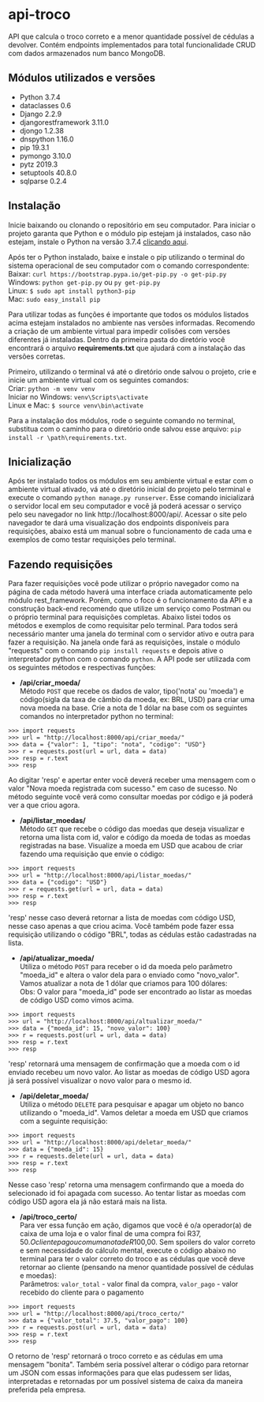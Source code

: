 # api-troco
API que calcula o troco correto e a menor quantidade possível de cédulas a devolver. Contém endpoints implementados para total funcionalidade CRUD com dados armazenados num banco MongoDB.

## Módulos utilizados e versões
- Python 3.7.4
- dataclasses 0.6
- Django 2.2.9
- djangorestframework 3.11.0
- djongo 1.2.38
- dnspython 1.16.0
- pip 19.3.1
- pymongo 3.10.0
- pytz 2019.3
- setuptools 40.8.0
- sqlparse 0.2.4

## Instalação
Inicie baixando ou clonando o repositório em seu computador. Para iniciar o projeto garanta que Python e o módulo pip estejam já instalados, caso não estejam, instale o Python na versão 3.7.4 [clicando aqui](https://www.python.org/downloads/release/python-374/).

Após ter o Python instalado, baixe e instale o pip utilizando o terminal do sistema operacional de seu computador com o comando correspondente:  
Baixar: `curl https://bootstrap.pypa.io/get-pip.py -o get-pip.py`  
Windows: `python get-pip.py` ou `py get-pip.py`  
Linux: `$ sudo apt install python3-pip`  
Mac: `sudo easy_install pip`  

Para utilizar todas as funções é importante que todos os módulos listados acima estejam instalados no ambiente nas versões informadas. Recomendo a criação de um ambiente virtual para impedir colisões com versões diferentes já instaladas. Dentro da primeira pasta do diretório você encontrará o arquivo **requirements.txt** que ajudará com a instalação das versões corretas. 

Primeiro, utilizando o terminal vá até o diretório onde salvou o projeto, crie e inicie um ambiente virtual com os seguintes comandos:  
Criar: `python -m venv venv`  
Iniciar no Windows: `venv\Scripts\activate`  
Linux e Mac: `$ source venv\bin\activate`  

Para a instalação dos módulos, rode o seguinte comando no terminal, substitua com o caminho para o diretório onde salvou esse arquivo:
`pip install -r \path\requirements.txt`.

## Inicialização
Após ter instalado todos os módulos em seu ambiente virtual e estar com o ambiente virtual ativado, vá até o diretório inicial do projeto pelo terminal e execute o comando `python manage.py runserver`. Esse comando inicializará o servidor local em seu computador e você já poderá acessar o serviço pelo seu navegador no link http://localhost:8000/api/. Acessar o site pelo navegador te dará uma visualização dos endpoints disponíveis para requisições, abaixo está um manual sobre o funcionamento de cada uma e exemplos de como testar requisições pelo terminal.

## Fazendo requisições
Para fazer requisições você pode utilizar o próprio navegador como na página de cada método haverá uma interface criada automaticamente pelo módulo rest_framework. Porém, como o foco é o funcionamento da API e a construção back-end recomendo que utilize um serviço como Postman ou o próprio terminal para requisições completas. Abaixo listei todos os métodos e exemplos de como requisitar pelo terminal. Para todos será necessário manter uma janela do terminal com o servidor ativo e outra para fazer a requisição. Na janela onde fará as requisições, instale o módulo "requests" com o comando `pip install requests` e depois ative o interpretador python com o comando `python`. A API pode ser utilizada com os seguintes métodos e respectivas funções:

- **/api/criar_moeda/**  
Método `POST` que recebe os dados de valor, tipo('nota' ou 'moeda') e código(sigla da taxa de câmbio da moeda, ex: BRL, USD) para criar uma nova moeda na base. Crie a nota de 1 dólar na base com os seguintes comandos no interpretador python no terminal:  
```
>>> import requests
>>> url = "http://localhost:8000/api/criar_moeda/"
>>> data = {"valor": 1, "tipo": "nota", "codigo": "USD"}
>>> r = requests.post(url = url, data = data)
>>> resp = r.text
>>> resp
```
Ao digitar 'resp' e apertar enter você deverá receber uma mensagem com o valor "Nova moeda registrada com sucesso." em caso de sucesso. No método seguinte você verá como consultar moedas por código e já poderá ver a que criou agora.
- **/api/listar_moedas/**  
Método `GET` que recebe o código das moedas que deseja visualizar e retorna uma lista com id, valor e código da moeda de todas as moedas registradas na base. Visualize a moeda em USD que acabou de criar fazendo uma requisição que envie o código:  
```
>>> import requests
>>> url = "http://localhost:8000/api/listar_moedas/"
>>> data = {"codigo": "USD"}
>>> r = requests.get(url = url, data = data)
>>> resp = r.text
>>> resp
```
'resp' nesse caso deverá retornar a lista de moedas com código USD, nesse caso apenas a que criou acima. Você também pode fazer essa requisição utilizando o código "BRL", todas as cédulas estão cadastradas na lista.

- **/api/atualizar_moeda/**  
Utiliza o método `POST` para receber o id da moeda pelo parâmetro "moeda_id" e altera o valor dela para o enviado como "novo_valor". Vamos atualizar a nota de 1 dólar que criamos para 100 dólares:  
Obs: O valor para "moeda_id" pode ser encontrado ao listar as moedas de código USD como vimos acima.  
```
>>> import requests
>>> url = "http://localhost:8000/api/altualizar_moeda/"
>>> data = {"moeda_id": 15, "novo_valor": 100}
>>> r = requests.post(url = url, data = data)
>>> resp = r.text
>>> resp
```  
'resp' retornará uma mensagem de confirmação que a moeda com o id enviado recebeu um novo valor. Ao listar as moedas de código USD agora já será possível visualizar o novo valor para o mesmo id.
- **/api/deletar_moeda/**  
Utiliza o método `DELETE` para pesquisar e apagar um objeto no banco utilizando o "moeda_id". Vamos deletar a moeda em USD que criamos com a seguinte requisição:  
```
>>> import requests
>>> url = "http://localhost:8000/api/deletar_moeda/"
>>> data = {"moeda_id": 15}
>>> r = requests.delete(url = url, data = data)
>>> resp = r.text
>>> resp
```  
Nesse caso 'resp' retorna uma mensagem confirmando que a moeda do selecionado id foi apagada com sucesso. Ao tentar listar as moedas com código USD agora ela já não estará mais na lista.
- **/api/troco_certo/**  
Para ver essa função em ação, digamos que você é o/a operador(a) de caixa de uma loja e o valor final de uma compra foi R$37,50. O cliente pagou com uma nota de R$100,00. Sem spoilers do valor correto e sem necessidade do cálculo mental, execute o código abaixo no terminal para ter o valor correto do troco e as cédulas que você deve retornar ao cliente (pensando na menor quantidade possível de cédulas e moedas):  
Parâmetros: `valor_total` - valor final da compra, `valor_pago` - valor recebido do cliente para o pagamento  
```
>>> import requests
>>> url = "http://localhost:8000/api/troco_certo/"
>>> data = {"valor_total": 37.5, "valor_pago": 100}
>>> r = requests.post(url = url, data = data)
>>> resp = r.text
>>> resp
```  
O retorno de 'resp' retornará o troco correto e as cédulas em uma mensagem "bonita". Também seria possível alterar o código para retornar um JSON com essas informações para que elas pudessem ser lidas, interpretadas e retornadas por um possível sistema de caixa da maneira preferida pela empresa.
